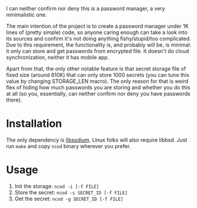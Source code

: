 I can neither confirm nor deny this is a password manager, a very minimalistic one.

The main intention of the project is to create a password manager under 1K lines of (pretty simple) code, so anyone caring enough can take a look into its sources and confirm it's not doing anything fishy/stupid/too complicated. Due to this requirement, the functionality is, and probably will be, is minimal: it only can store and get passwords from encrypted file. It doesn't do cloud synchronization, neither it has mobile app.

Apart from that, the only other notable feature is that secret storage file of fixed size (around 610K) that can only store 1000 secrets (you can tune this value by changing STORAGE_LEN macro). The only reason for that is weird flex of hiding how much passwords you are storing and whether you do this at all (so you, essentially, can neither confirm nor deny you have passwords there). 

# Installation
The only dependency is [libsodium](https://doc.libsodium.org/). Linux folks will also require libbsd. 
Just run `make` and copy `ncod` binary wherever you prefer.

# Usage

1. Init the storage: `ncod -i [-f FILE]`
2. Store the secret: `ncod -s SECRET_ID [-f FILE]`
3. Get the secret: `ncod -g SECRET_ID [-f FILE]` 
